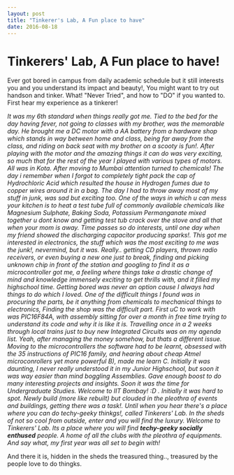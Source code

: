 ```yaml
---
layout: post
title: "Tinkerer's Lab, A Fun place to have"
date: 2016-08-18
---
```


Tinkerers' Lab, A Fun place to have!
=========================
Ever got bored in campus from daily academic schedule but it still interests you and you understand its impact and beauty!, You might 
want to try out handson and tinker. What! "Never Tried", and how to "DO" if you wanted to. First hear my experience as a tinkerer!

*It was my 6th standard when things really got me. Tied to the bed for the day having fever, not going to classes with my brother, 
was the memorable day. He brought me a DC motor with a AA battery from a hardware shop which stands in way between home and class, being 
far away from the class, and riding on back seat with my brother on a scooty is fun!. After playing with the motor and the amazing things 
it can do was very exciting, so much that for the rest of the year I played with various types of motors. All was in Kota. After moving to
Mumbai attention turned to chemicals! The day i remember when I forgot to completely tight pack the cap of Hydrochloric Acid which resulted
the house in Hydrogen fumes due to copper wires around it in a bag. The day I had to throw away most of my stuff in junk, was sad but exciting
too. One of the ways in which u can mess your kitchen is to heat a test tube full of commonly available chemicals like Magnesium Sulphate, Baking Soda,
Potassium Permanganate mixed together u dont know and getting test tub crack over the stove and all that when your mom is away. Time passes so do 
interests, until one day when my friend showed the discharging capacitor producing sparks!. This got me interested in electronics, the stuff which 
was the most exciting to me was the junk!, nevermind, but it was. Really.. getting CD players, thrown radio receivers, or even buying a new one just 
to break, finding and picking unknown chip in front of the station and googling to find it as a microcontroller got me, a feeling where things take a drastic
change of mind and knowledge immensely exciting to get thrills with, and it filled my highschool time. Getting bored was never an option cause I
always had things to do which I loved. One of the difficult things I found was in procuring the parts, be it anything from chemicals to mechanical things to 
electronics, Finding the shop was the difficult part. First uC to work with was PIC16F84A, with assembly sitting for over a month in free time trying to 
understand its code and why it is like it is. Travelling once in a 2 weeks through local trains just to buy new Integrated Circuits was on my agenda list. Yeah, after managing the money
somehow, but thats a different issue. Moving to the microcontrollers the software had to be learnt, obsessed with the 35 instructions of PIC16 family, and hearing about cheap
Atmel microconrollers yet more powerful B), made me learn C. Initially it was daunting, I never really understood it in my Junior Highschool, but soon it was way 
easier than mind boggling Assemblies. Gave enough boost to do many interesting projects and insights. Soon it was the time for Undergraduate Studies. Welcome to IIT Bombay! :D . 
Initially it was hard to spot. Newly build (more like rebuilt) but clouded in the pleothra of events and buildings, getting there was a task!. Until when you hear there's a place
where you can do techy-geeky thinkgs!, called Tinkerers' Lab. In the sheds of not so cool from outside, enter and you will find the luxury. Welcome to Tinkerers' Lab. 
Its a place where you will find **techy-geeky socially enthused** people. A home of all the clubs with the pleothra of equipments. And say what, my first year was all set to begin with!*

And there it is, hidden in the sheds the treasured thing.., treasured by the people love to do thingks.

